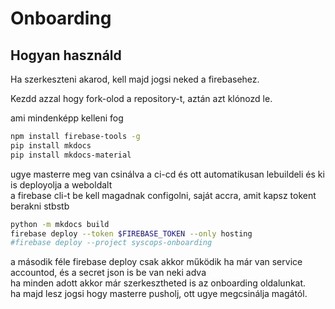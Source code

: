# Onboarding

## Hogyan használd

Ha szerkeszteni akarod, kell majd jogsi neked a firebasehez.

Kezdd azzal hogy fork-olod a repository-t, aztán azt klónozd le.

ami mindenképp kelleni fog
```bash
npm install firebase-tools -g
pip install mkdocs
pip install mkdocs-material
```
ugye masterre meg van csinálva a ci-cd és ott automatikusan lebuildeli és ki is deployolja a weboldalt  
a firebase cli-t be kell magadnak configolni, saját accra, amit kapsz tokent berakni stbstb
```bash
python -m mkdocs build
firebase deploy --token $FIREBASE_TOKEN --only hosting 
#firebase deploy --project syscops-onboarding
```
a második féle firebase deploy csak akkor működik ha már van service accountod, és a secret json is be van neki adva  
ha minden adott akkor már szerkesztheted is az onboarding oldalunkat.  
ha majd lesz jogsi hogy masterre pusholj, ott ugye megcsinálja magától.





